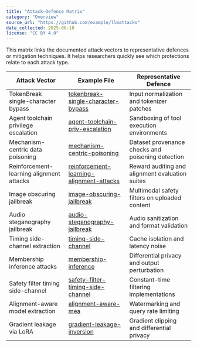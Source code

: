 ```yaml
---
title: "Attack–Defence Matrix"
category: "Overview"
source_url: "https://github.com/example/llmattacks"
date_collected: 2025-06-18
license: "CC BY 4.0"
---
```


This matrix links the documented attack vectors to representative defences or mitigation techniques. It helps researchers quickly see which protections relate to each attack type.

| Attack Vector | Example File | Representative Defence |
|---------------|-------------|------------------------|
| TokenBreak single-character bypass | [tokenbreak-single-character-bypass](prompt-dialogue/tokenbreak-single-character-bypass.md) | Input normalization and tokenizer patches |
| Agent toolchain privilege escalation | [agent-toolchain-priv-escalation](agentic/agent-toolchain-priv-escalation.md) | Sandboxing of tool execution environments |
| Mechanism-centric data poisoning | [mechanism-centric-poisoning](training-alignment/mechanism-centric-poisoning.md) | Dataset provenance checks and poisoning detection |
| Reinforcement-learning alignment attacks | [reinforcement-learning-alignment-attacks](training-alignment/reinforcement-learning-alignment-attacks.md) | Reward auditing and alignment evaluation suites |
| Image obscuring jailbreak | [image-obscuring-jailbreak](multimodal/image-obscuring-jailbreak.md) | Multimodal safety filters on uploaded content |
| Audio steganography jailbreak | [audio-steganography-jailbreak](multimodal/audio-steganography-jailbreak.md) | Audio sanitization and format validation |
| Timing side-channel extraction | [timing-side-channel](inference/timing-side-channel.md) | Cache isolation and latency noise |
| Membership inference attacks | [membership-inference](inference/membership-inference.md) | Differential privacy and output perturbation |
| Safety filter timing side-channel | [safety-filter-timing-side-channel](inference/safety-filter-timing-side-channel.md) | Constant-time filtering implementations |
| Alignment-aware model extraction | [alignment-aware-mea](inference/alignment-aware-mea.md) | Watermarking and query rate limiting |
| Gradient leakage via LoRA | [gradient-leakage-inversion](inference/gradient-leakage-inversion.md) | Gradient clipping and differential privacy |

